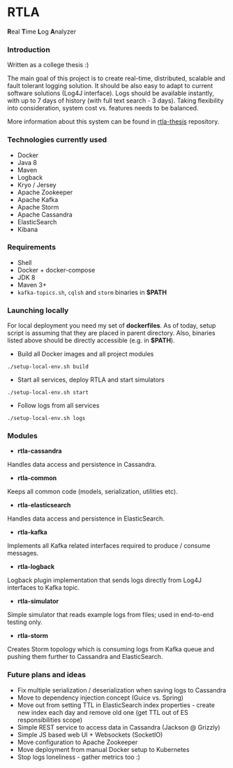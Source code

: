 # RTLA
**R**eal **T**ime **L**og **A**nalyzer


### Introduction
Written as a college thesis :)

The main goal of this project is to create real-time, distributed, scalable and
fault tolerant logging solution. It should be also easy to adapt to current
software solutions (Log4J interface). Logs should be available instantly, with
up to 7 days of history (with full text search - 3 days). Taking flexibility
into consideration, system cost vs. features needs to be balanced.

More information about this system can be found in
[rtla-thesis](https://github.com/b0ch3nski/rtla-thesis) repository.


### Technologies currently used
* Docker
* Java 8
* Maven
* Logback
* Kryo / Jersey
* Apache Zookeeper
* Apache Kafka
* Apache Storm
* Apache Cassandra
* ElasticSearch
* Kibana


### Requirements
* Shell
* Docker + docker-compose
* JDK 8
* Maven 3+
* ```kafka-topics.sh```, ```cqlsh``` and ```storm``` binaries in **$PATH**


### Launching locally
For local deployment you need my set of **dockerfiles**. As of today, setup
script is assuming that they are placed in parent directory. Also, binaries
listed above should be directly accessible (e.g. in **$PATH**).

* Build all Docker images and all project modules

```./setup-local-env.sh build```

* Start all services, deploy RTLA and start simulators

```./setup-local-env.sh start```

* Follow logs from all services

```./setup-local-env.sh logs```


### Modules
* **rtla-cassandra**

Handles data access and persistence in Cassandra.

* **rtla-common**

Keeps all common code (models, serialization, utilities etc).

* **rtla-elasticsearch**

Handles data access and persistence in ElasticSearch.

* **rtla-kafka**

Implements all Kafka related interfaces required to produce / consume messages.

* **rtla-logback**

Logback plugin implementation that sends logs directly from Log4J interfaces to
Kafka topic.

* **rtla-simulator**

Simple simulator that reads example logs from files; used in end-to-end testing
only.

* **rtla-storm**

Creates Storm topology which is consuming logs from Kafka queue and pushing them
further to Cassandra and ElasticSearch.


### Future plans and ideas
* Fix multiple serialization / deserialization when saving logs to Cassandra
* Move to dependency injection concept (Guice vs. Spring)
* Move out from setting TTL in ElasticSearch index properties - create new index
each day and remove old one (get TTL out of ES responsibilities scope)
* Simple REST service to access data in Cassandra (Jackson @ Grizzly)
* Simple JS based web UI + Websockets (SocketIO)
* Move configuration to Apache Zookeeper
* Move deployment from manual Docker setup to Kubernetes
* Stop logs loneliness - gather metrics too :)
